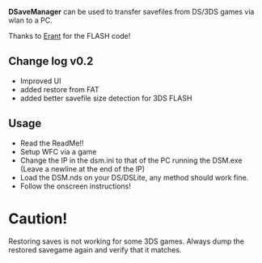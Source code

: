 **DSaveManager** can be used to transfer savefiles from DS/3DS games via
wlan to a PC.

Thanks to [Erant](User:Erant "wikilink") for the FLASH code!

## Change log v0.2

- Improved UI
- added restore from FAT
- added better savefile size detection for 3DS FLASH

## Usage

- Read the ReadMe!!
- Setup WFC via a game
- Change the IP in the dsm.ini to that of the PC running the DSM.exe
  (Leave a newline at the end of the IP)
- Load the DSM.nds on your DS/DSLite, any method should work fine.
- Follow the onscreen instructions!

# Caution!

Restoring saves is not working for some 3DS games. Always dump the
restored savegame again and verify that it matches.